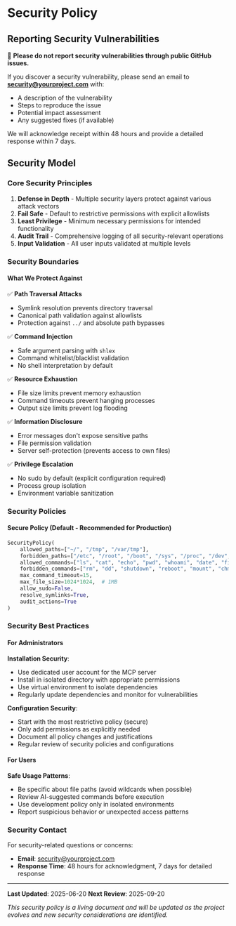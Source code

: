 # Security Policy

## Reporting Security Vulnerabilities

🚨 **Please do not report security vulnerabilities through public GitHub issues.**

If you discover a security vulnerability, please send an email to **security@yourproject.com** with:

- A description of the vulnerability
- Steps to reproduce the issue
- Potential impact assessment
- Any suggested fixes (if available)

We will acknowledge receipt within 48 hours and provide a detailed response within 7 days.

## Security Model

### Core Security Principles

1. **Defense in Depth** - Multiple security layers protect against various attack vectors
2. **Fail Safe** - Default to restrictive permissions with explicit allowlists
3. **Least Privilege** - Minimum necessary permissions for intended functionality
4. **Audit Trail** - Comprehensive logging of all security-relevant operations
5. **Input Validation** - All user inputs validated at multiple levels

### Security Boundaries

#### What We Protect Against

✅ **Path Traversal Attacks**
- Symlink resolution prevents directory traversal
- Canonical path validation against allowlists
- Protection against `../` and absolute path bypasses

✅ **Command Injection**
- Safe argument parsing with `shlex`
- Command whitelist/blacklist validation
- No shell interpretation by default

✅ **Resource Exhaustion**
- File size limits prevent memory exhaustion
- Command timeouts prevent hanging processes
- Output size limits prevent log flooding

✅ **Information Disclosure**
- Error messages don't expose sensitive paths
- File permission validation
- Server self-protection (prevents access to own files)

✅ **Privilege Escalation**
- No sudo by default (explicit configuration required)
- Process group isolation
- Environment variable sanitization

### Security Policies

#### Secure Policy (Default - Recommended for Production)
```python
SecurityPolicy(
    allowed_paths=["~/", "/tmp", "/var/tmp"],
    forbidden_paths=["/etc", "/root", "/boot", "/sys", "/proc", "/dev", "/usr", "/bin", "/sbin"],
    allowed_commands=["ls", "cat", "echo", "pwd", "whoami", "date", "find", "grep", "apt"],
    forbidden_commands=["rm", "dd", "shutdown", "reboot", "mount", "chmod", "chown", "su", "sudo"],
    max_command_timeout=15,
    max_file_size=1024*1024,  # 1MB
    allow_sudo=False,
    resolve_symlinks=True,
    audit_actions=True
)
```

### Security Best Practices

#### For Administrators

**Installation Security**:
- Use dedicated user account for the MCP server
- Install in isolated directory with appropriate permissions
- Use virtual environment to isolate dependencies
- Regularly update dependencies and monitor for vulnerabilities

**Configuration Security**:
- Start with the most restrictive policy (secure)
- Only add permissions as explicitly needed
- Document all policy changes and justifications
- Regular review of security policies and configurations

#### For Users

**Safe Usage Patterns**:
- Be specific about file paths (avoid wildcards when possible)
- Review AI-suggested commands before execution
- Use development policy only in isolated environments
- Report suspicious behavior or unexpected access patterns

### Security Contact

For security-related questions or concerns:

- **Email**: security@yourproject.com
- **Response Time**: 48 hours for acknowledgment, 7 days for detailed response

---

**Last Updated**: 2025-06-20
**Next Review**: 2025-09-20

*This security policy is a living document and will be updated as the project evolves and new security considerations are identified.*
